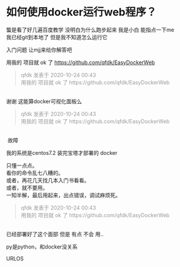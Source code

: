 # 如何使用docker运行web程序？


<img id="aimg_zaQjw" onclick="zoom(this, this.src, 0, 0, 0)" class="zoom" src="https://s1.ax1x.com/2020/10/24/BEW9xA.png" onmouseover="img_onmouseoverfunc(this)" onload="thumbImg(this)" border="0" alt="" /><br />
<img id="aimg_svF4I" onclick="zoom(this, this.src, 0, 0, 0)" class="zoom" src="https://s1.ax1x.com/2020/10/24/BEWPKI.png" onmouseover="img_onmouseoverfunc(this)" onload="thumbImg(this)" border="0" alt="" /><br />
螚是看了好几遍百度教学 没明白为什么跑步起来 我是小白 能指点一下me<img src="static/image/smiley/default/cry.gif" smilieid="4" border="0" alt="" /> <br />
我已经git到本地了 但是我不知道怎么运行它

入门问题 让mjj来给你解答吧

用我的 项目就 ok 了 https://github.com/qfdk/EasyDockerWeb

<div class="quote"><blockquote><font color="#999999">qfdk 发表于 2020-10-24 00:43</font><br />
<font color="#999999">用我的 项目就 ok 了 https://github.com/qfdk/EasyDockerWeb</font></blockquote></div><br />
谢谢 这能算docker可视化面板么

<div class="quote"><blockquote><font color="#999999">qfdk 发表于 2020-10-24 00:43</font><br />
<font color="#999999">用我的 项目就 ok 了 https://github.com/qfdk/EasyDockerWeb</font></blockquote></div><br />
<img id="aimg_WSE27" onclick="zoom(this, this.src, 0, 0, 0)" class="zoom" src="https://s1.ax1x.com/2020/10/24/BE4AVx.png" onmouseover="img_onmouseoverfunc(this)" onload="thumbImg(this)" border="0" alt="" /> 故障

我的系统是centos7.2 装完宝塔才部署的 docker

只懂一点点。<br />
看你的命令乱七八糟的。<br />
或者，再花几天找几本入门书看看。<br />
或者，就不要用。<br />
一知半解，最后用起来，出点错误，调试麻烦死。

<div class="quote"><blockquote><font color="#999999">qfdk 发表于 2020-10-24 00:43</font><br />
<font color="#999999">用我的 项目就 ok 了 https://github.com/qfdk/EasyDockerWeb</font></blockquote></div><br />
已经部署好了这个面部 但是 有点 不会 用..

py是python，和docker没关系

URLOS
